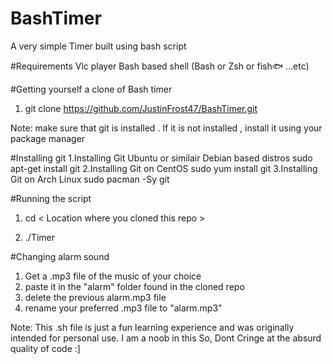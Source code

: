 # BashTimer
A very simple Timer built using bash script

#Requirements
Vlc player
Bash based shell (Bash or Zsh or fish🐟 ...etc)

#Getting yourself a clone of Bash timer
1. git clone https://github.com/JustinFrost47/BashTimer.git

Note: make sure that git is installed . If it is not installed , install it using your package manager
    
   #Installing git
  1.Installing Git Ubuntu or  similair Debian based distros
    sudo apt-get install git
  2.Installing Git on CentOS
    sudo yum install git
  3.Installing Git on Arch Linux
    sudo pacman -Sy git


#Running the script
1. cd < Location where you cloned this repo >

2. ./Timer  
  
#Changing alarm sound
1. Get a .mp3 file of the music of your choice
2. paste it in the "alarm" folder found in the cloned repo
3. delete the previous alarm.mp3 file
4. rename your preferred .mp3 file to "alarm.mp3"
  
  
Note: This .sh file is just a fun learning experience and was originally intended for personal use. 
I am a noob in this So, Dont Cringe at the absurd quality of code :]

